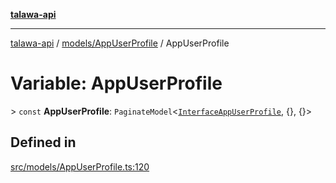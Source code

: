 [**talawa-api**](../../../README.md)

***

[talawa-api](../../../modules.md) / [models/AppUserProfile](../README.md) / AppUserProfile

# Variable: AppUserProfile

\> `const` **AppUserProfile**: `PaginateModel`\<[`InterfaceAppUserProfile`](../interfaces/InterfaceAppUserProfile.md), \{\}, \{\}\>

## Defined in

[src/models/AppUserProfile.ts:120](https://github.com/PalisadoesFoundation/talawa-api/blob/6bd0fecc1032af2aa70d925c85724d9fec2350f9/src/models/AppUserProfile.ts#L120)
